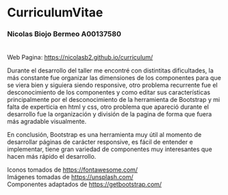 # CurriculumVitae

### Nicolas Biojo Bermeo A00137580<br><br>

Web Pagina: https://nicolasb2.github.io/curriculum/


Durante el desarrollo del taller me encontré con distintitas dificultades, la más constante fue organizar las dimensiones de los componentes para que se viera bien y siguiera siendo responsive, otro problema recurrente fue el desconocimiento de los componentes y como editar sus características principalmente por el desconocimiento de la herramienta de Bootstrap y mi falta de experticia en html y css, otro problema que apareció durante el desarrollo fue la organización y división de la pagina de forma que fuera más agradable visualmente.<br>

En conclusión, Bootstrap es una herramienta muy útil al momento de desarrollar páginas de carácter responsive, es fácil de entender e implementar, tiene gran variedad de componentes muy interesantes que hacen más rápido el desarrollo. <br>

Iconos tomados de https://fontawesome.com/<br>
Imágenes tomadas de https://unsplash.com/<br>
Componentes adaptados de https://getbootstrap.com/
